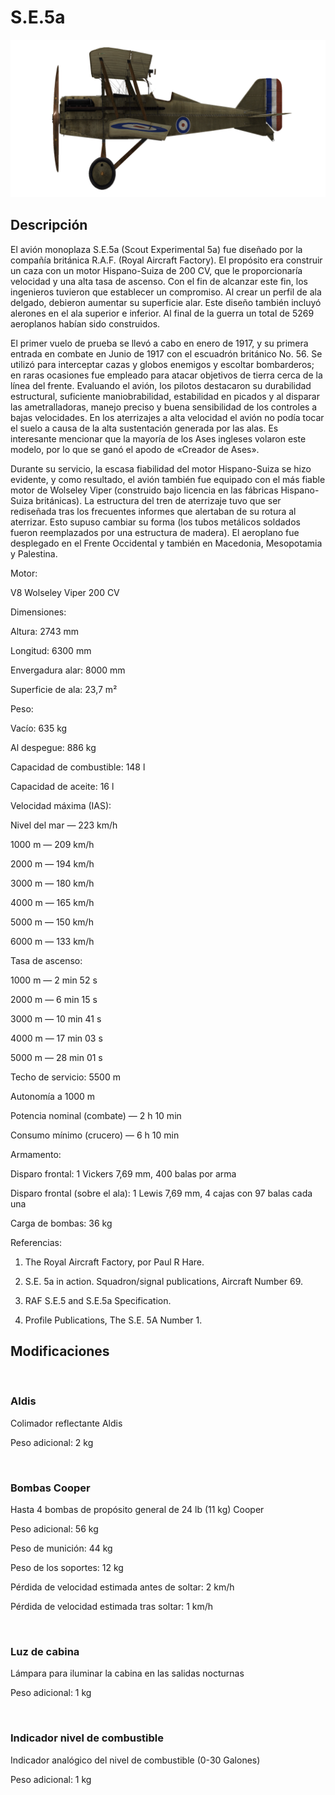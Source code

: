 # S.E.5a
  

  
![se5a](../images/se5a.png)
  

  
## Descripción
  

  
El avión monoplaza S.E.5a (Scout Experimental 5a) fue diseñado por la compañía británica R.A.F. (Royal Aircraft Factory). El propósito era construir un caza con un motor Hispano-Suiza de 200 CV, que le proporcionaría velocidad y una alta tasa de ascenso. Con el fin de alcanzar este fin, los ingenieros tuvieron que establecer un compromiso. Al crear un perfil de ala delgado, debieron aumentar su superficie alar. Este diseño también incluyó alerones en el ala superior e inferior. Al final de la guerra un total de 5269 aeroplanos habían sido construidos.
  

  
El primer vuelo de prueba se llevó a cabo en enero de 1917, y su primera entrada en combate en Junio de 1917 con el escuadrón británico No. 56. Se utilizó para interceptar cazas y globos enemigos y escoltar bombarderos; en raras ocasiones fue empleado para atacar objetivos de tierra cerca de la línea del frente. Evaluando el avión, los pilotos destacaron su durabilidad estructural, suficiente maniobrabilidad, estabilidad en picados y al disparar las ametralladoras, manejo preciso y buena sensibilidad de los controles a bajas velocidades. En los aterrizajes a alta velocidad el avión no podía tocar el suelo a causa de la alta sustentación generada por las alas. Es interesante mencionar que la mayoría de los Ases ingleses volaron este modelo, por lo que se ganó el apodo de «Creador de Ases».
  

  
Durante su servicio, la escasa fiabilidad del motor Hispano-Suiza se hizo evidente, y como resultado, el avión también fue equipado con el más fiable motor de Wolseley Viper (construido bajo licencia en las fábricas Hispano-Suiza británicas). La estructura del tren de aterrizaje tuvo que ser rediseñada tras los frecuentes informes que alertaban de su rotura al aterrizar. Esto supuso cambiar su forma (los tubos metálicos soldados fueron reemplazados por una estructura de madera). El aeroplano fue desplegado en el Frente Occidental y también en Macedonia, Mesopotamia y Palestina. 
  

  

  
Motor:
  
V8 Wolseley Viper 200 CV
  

  
Dimensiones:
  
Altura: 2743 mm
  
Longitud: 6300 mm
  
Envergadura alar: 8000 mm
  
Superficie de ala: 23,7 m²
  

  
Peso:
  
Vacío: 635 kg
  
Al despegue: 886 kg
  
Capacidad de combustible: 148 l
  
Capacidad de aceite: 16 l
  

  
Velocidad máxima (IAS):
  
Nivel del mar — 223 km/h
  
1000 m — 209 km/h
  
2000 m — 194 km/h
  
3000 m — 180 km/h
  
4000 m — 165 km/h
  
5000 m — 150 km/h
  
6000 m — 133 km/h
  

  
Tasa de ascenso:
  
1000 m —  2 min 52 s
  
2000 m —  6 min 15 s
  
3000 m — 10 min 41 s
  
4000 m — 17 min 03 s
  
5000 m — 28 min 01 s
  

  
Techo de servicio: 5500 m
  

  
Autonomía a 1000 m
  
Potencia nominal (combate) — 2 h 10 min
  
Consumo mínimo (crucero) — 6 h 10 min
  

  
Armamento:
  
Disparo frontal: 1 Vickers 7,69 mm, 400 balas por arma
  
Disparo frontal (sobre el ala): 1 Lewis 7,69 mm, 4 cajas con 97 balas cada una
  
Carga de bombas: 36 kg
  

  
Referencias:
  
1) The Royal Aircraft Factory, por Paul R Hare.
  
2) S.E. 5a in action. Squadron/signal publications, Aircraft Number 69.
  
3) RAF S.E.5 and S.E.5a Specification.
  
4) Profile Publications, The S.E. 5A Number 1.
  

  
## Modificaciones
  
﻿
  
  
### Aldis
  

  
Colimador reflectante Aldis
  
Peso adicional: 2 kg
  
﻿
  
  
### Bombas Cooper
  

  
Hasta 4 bombas de propósito general de 24 lb (11 kg) Cooper
  
Peso adicional: 56 kg
  
Peso de munición: 44 kg
  
Peso de los soportes: 12 kg
  
Pérdida de velocidad estimada antes de soltar: 2 km/h
  
Pérdida de velocidad estimada tras soltar: 1 km/h
  
﻿
  
  
### Luz de cabina
  

  
Lámpara para iluminar la cabina en las salidas nocturnas
  
Peso adicional: 1 kg
  
﻿
  
  
### Indicador nivel de combustible
  

  
Indicador analógico del nivel de combustible (0-30 Galones)
  
Peso adicional: 1 kg
  

